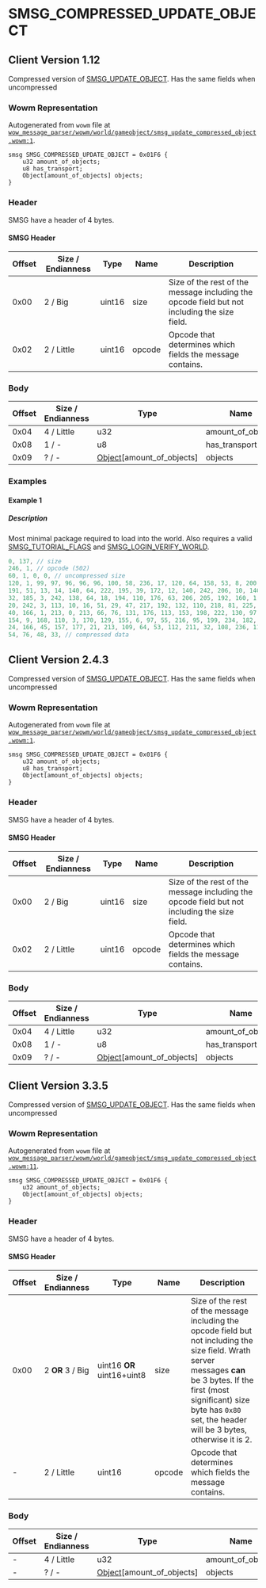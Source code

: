 # SMSG_COMPRESSED_UPDATE_OBJECT

## Client Version 1.12

Compressed version of [SMSG_UPDATE_OBJECT](./smsg_update_object.md). Has the same fields when uncompressed

### Wowm Representation

Autogenerated from `wowm` file at [`wow_message_parser/wowm/world/gameobject/smsg_update_compressed_object.wowm:1`](https://github.com/gtker/wow_messages/tree/main/wow_message_parser/wowm/world/gameobject/smsg_update_compressed_object.wowm#L1).
```rust,ignore
smsg SMSG_COMPRESSED_UPDATE_OBJECT = 0x01F6 {
    u32 amount_of_objects;
    u8 has_transport;
    Object[amount_of_objects] objects;
}
```
### Header

SMSG have a header of 4 bytes.

#### SMSG Header

| Offset | Size / Endianness | Type   | Name   | Description |
| ------ | ----------------- | ------ | ------ | ----------- |
| 0x00   | 2 / Big           | uint16 | size   | Size of the rest of the message including the opcode field but not including the size field.|
| 0x02   | 2 / Little        | uint16 | opcode | Opcode that determines which fields the message contains.|

### Body

| Offset | Size / Endianness | Type | Name | Description | Comment |
| ------ | ----------------- | ---- | ---- | ----------- | ------- |
| 0x04 | 4 / Little | u32 | amount_of_objects |  |  |
| 0x08 | 1 / - | u8 | has_transport |  |  |
| 0x09 | ? / - | [Object](object.md)[amount_of_objects] | objects |  |  |

### Examples

#### Example 1

##### Description

Most minimal package required to load into the world. Also requires a valid [SMSG_TUTORIAL_FLAGS](./smsg_tutorial_flags.md) and [SMSG_LOGIN_VERIFY_WORLD](./smsg_login_verify_world.md).

```c
0, 137, // size
246, 1, // opcode (502)
60, 1, 0, 0, // uncompressed size
120, 1, 99, 97, 96, 96, 96, 100, 58, 236, 17, 120, 64, 158, 53, 8, 200, 134, 3, 
191, 51, 13, 14, 140, 64, 222, 195, 39, 172, 12, 140, 242, 206, 10, 140, 30, 129, 
32, 185, 3, 242, 138, 64, 18, 194, 110, 176, 63, 206, 205, 192, 160, 1, 228, 131, 
20, 242, 3, 113, 10, 16, 51, 29, 47, 217, 192, 132, 110, 218, 81, 225, 147, 246, 
40, 166, 1, 213, 0, 213, 66, 76, 131, 176, 113, 153, 198, 222, 130, 97, 218, 231, 
154, 9, 168, 110, 3, 170, 129, 155, 6, 97, 55, 216, 95, 199, 234, 182, 192, 45, 
24, 166, 45, 157, 177, 21, 213, 109, 64, 53, 112, 211, 32, 108, 236, 110, 3, 0, 
54, 76, 48, 33, // compressed data
```
## Client Version 2.4.3

Compressed version of [SMSG_UPDATE_OBJECT](./smsg_update_object.md). Has the same fields when uncompressed

### Wowm Representation

Autogenerated from `wowm` file at [`wow_message_parser/wowm/world/gameobject/smsg_update_compressed_object.wowm:1`](https://github.com/gtker/wow_messages/tree/main/wow_message_parser/wowm/world/gameobject/smsg_update_compressed_object.wowm#L1).
```rust,ignore
smsg SMSG_COMPRESSED_UPDATE_OBJECT = 0x01F6 {
    u32 amount_of_objects;
    u8 has_transport;
    Object[amount_of_objects] objects;
}
```
### Header

SMSG have a header of 4 bytes.

#### SMSG Header

| Offset | Size / Endianness | Type   | Name   | Description |
| ------ | ----------------- | ------ | ------ | ----------- |
| 0x00   | 2 / Big           | uint16 | size   | Size of the rest of the message including the opcode field but not including the size field.|
| 0x02   | 2 / Little        | uint16 | opcode | Opcode that determines which fields the message contains.|

### Body

| Offset | Size / Endianness | Type | Name | Description | Comment |
| ------ | ----------------- | ---- | ---- | ----------- | ------- |
| 0x04 | 4 / Little | u32 | amount_of_objects |  |  |
| 0x08 | 1 / - | u8 | has_transport |  |  |
| 0x09 | ? / - | [Object](object.md)[amount_of_objects] | objects |  |  |

## Client Version 3.3.5

Compressed version of [SMSG_UPDATE_OBJECT](./smsg_update_object.md). Has the same fields when uncompressed

### Wowm Representation

Autogenerated from `wowm` file at [`wow_message_parser/wowm/world/gameobject/smsg_update_compressed_object.wowm:11`](https://github.com/gtker/wow_messages/tree/main/wow_message_parser/wowm/world/gameobject/smsg_update_compressed_object.wowm#L11).
```rust,ignore
smsg SMSG_COMPRESSED_UPDATE_OBJECT = 0x01F6 {
    u32 amount_of_objects;
    Object[amount_of_objects] objects;
}
```
### Header

SMSG have a header of 4 bytes.

#### SMSG Header

| Offset | Size / Endianness | Type   | Name   | Description |
| ------ | ----------------- | ------ | ------ | ----------- |
| 0x00   | 2 **OR** 3 / Big           | uint16 **OR** uint16+uint8 | size | Size of the rest of the message including the opcode field but not including the size field. Wrath server messages **can** be 3 bytes. If the first (most significant) size byte has `0x80` set, the header will be 3 bytes, otherwise it is 2.|
| -      | 2 / Little| uint16 | opcode | Opcode that determines which fields the message contains. |

### Body

| Offset | Size / Endianness | Type | Name | Description | Comment |
| ------ | ----------------- | ---- | ---- | ----------- | ------- |
| - | 4 / Little | u32 | amount_of_objects |  |  |
| - | ? / - | [Object](object.md)[amount_of_objects] | objects |  |  |

